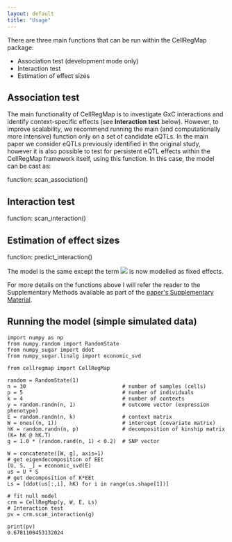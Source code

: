 ```yaml
---
layout: default
title: "Usage"
---
```


There are three main functions that can be run within the CellRegMap package:

* Association test (development mode only)
* Interaction test
* Estimation of effect sizes

## Association test
The main functionality of CellRegMap is to investigate GxC interactions and identify context-specific effects (see **Interaction test** below). However, to improve scalability, we recommend running the main (and computationally more intensive) function only on a set of candidate eQTLs. In the main paper we consider eQTLs previously identified in the original study, however it is also possible to test for persistent eQTL effects within the CellRegMap framework itself, using this function. In this case, the model can be cast as:



function: scan_association()

## Interaction test

function: scan_interaction()

## Estimation of effect sizes

function: predict_interaction()

The model is the same except the term <img src="https://render.githubusercontent.com/render/math?math=c"> is now modelled as fixed effects.

For more details on the functions above I will refer the reader to the Supplementary Methods available as part of the [paper's Supplementary Material](https://www.biorxiv.org/content/10.1101/2021.09.01.458524v1.supplementary-material).

## Running the model (simple simulated data)

    import numpy as np
    from numpy.random import RandomState
    from numpy_sugar import ddot
    from numpy_sugar.linalg import economic_svd
    
    from cellregmap import CellRegMap
    
    random = RandomState(1)
    n = 30                               # number of samples (cells)
    p = 5                                # number of individuals
    k = 4                                # number of contexts
    y = random.randn(n, 1)               # outcome vector (expression phenotype)
    E = random.randn(n, k)               # context matrix  
    W = ones((n, 1))                     # intercept (covariate matrix)
    hK = random.randn(n, p)              # decomposition of kinship matrix (K= hK @ hK.T)
    g = 1.0 * (random.rand(n, 1) < 0.2)  # SNP vector
    
    W = concatenate([W, g], axis=1)
    # get eigendecomposition of EEt
    [U, S, _] = economic_svd(E)
    us = U * S
    # get decomposition of K*EEt
    Ls = [ddot(us[:,i], hK) for i in range(us.shape[1])]
    
    # fit null model
    crm = CellRegMap(y, W, E, Ls)
    # Interaction test
    pv = crm.scan_interaction(g)
    
    print(pv)
    0.6781100453132024


<!-- ## Downstream analysis (simple simulated data)

## Interpreting the results

## Required dependencies -->

 

